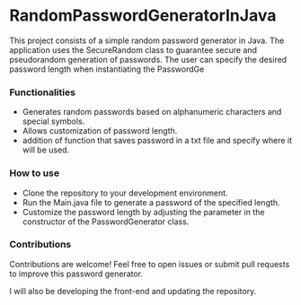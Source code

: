# RandomPasswordGeneratorInJava

This project consists of a simple random password generator in Java. The application uses the SecureRandom class to guarantee secure and pseudorandom generation of passwords. 
The user can specify the desired password length when instantiating the PasswordGe

### Functionalities
 - Generates random passwords based on alphanumeric characters and special symbols.
 - Allows customization of password length.
 - addition of function that saves password in a txt file and specify where it will be used.

### How to use 
 - Clone the repository to your development environment.
 - Run the Main.java file to generate a password of the specified length.
 - Customize the password length by adjusting the parameter in the constructor of the PasswordGenerator class.

### Contributions

Contributions are welcome! Feel free to open issues or submit pull requests to improve this password generator.


I will also be developing the front-end and updating the repository.

